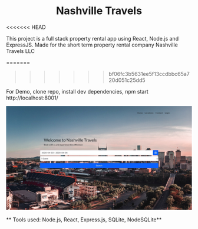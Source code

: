 <h1 align='center'> Nashville Travels </h1>

<<<<<<< HEAD
<p align='left'>This project is a full stack property rental app using React, Node.js and ExpressJS. Made for the short term property rental company Nashville Travels LLC</p>
=======

>>>>>>> bf06fc3b5631ee5f13ccdbbc65a720d051c25dd5

For Demo, clone repo, install dev dependencies, npm start http://localhost:8001/

![alt text](https://raw.githubusercontent.com/willcofer555/nashville_travels/master/src/img/FEpic.jpeg)

** Tools used: Node.js, React, Express.js, SQLite, NodeSQLite**






